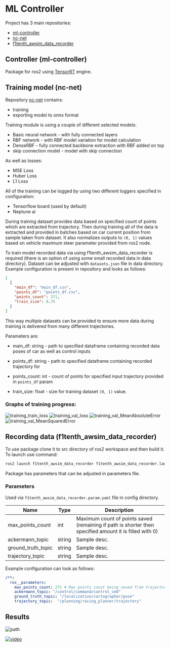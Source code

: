 # ML Controller

Project has 3 main repositories:

- [ml-controller](https://github.com/Gandhi444/ml_controller)
- [nc-net](https://github.com/SzymKwiatkowski/nc-net)
- [f1tenth_awsim_data_recorder](https://github.com/SzymKwiatkowski/f1tenth_awsim_data_recorder)

## Controller (ml-controller)

Package for ros2 using [TensorRT](https://developer.nvidia.com/tensorrt) engine.

## Training model (nc-net)

Repository [nc-net](https://github.com/SzymKwiatkowski/nc-net) contains:

- training
- exporting model to onnx format

Training module is using a couple of different selected models:

- Basic neural network - with fully connected layers
- RBF network - with RBF model variation for model calculation
- DenseRBF - fully connected backbone extraction with RBF added on top
- skip connection model - model with skip connection

As well as losses:

- MSE Loss
- Huber Loss
- L1 Loss

All of the training can be logged by using two different loggers specified in configuration:

- Tensorflow board (used by default)
- Neptune ai

During training dataset provides data based on specified count of points which are extracted from trajectory. Then during training all of the data is extracted and provided in batches based on car current position from sample taken from dataset.
It also normalizes outputs to `(0, 1)` values based on vehicle maximum steer parameter provided from ros2 node.

To train model recorded data via using f1tenth_awsim_data_recorder is required (there is an option of using some small recorded data in data directory).
Dataset can be adjusted with `datasets.json` file in data directory. Example configuration is present in repository and looks as follows:

```json
[
  {
    "main_df": "main_df.csv",
    "points_df": "points_df.csv",
    "points_count": 271,
    "train_size": 0.75
  }
]
```

This way multiple datasets can be provided to ensure more data during training is delivered from many different trajectories.

Parameters are:

- main_df: string - path to specified dataframe containing recorded data poses of car as well as control inputs

- points_df: string - path to specified dataframe containing recorded trajectory for

- points_count: int - count of points for specified input trajectory provided in `points_df` param

- train_size: float - size for training dataset `(0, 1)` value.



### Graphs of training progress:

![training_train_loss](./images/training_train_loss.png)
![training_val_loss](./images/training_val_loss.png)
![training_val_MeanAbsoluteError](./images/training_val_MeanAbsoluteError.png)
![training_val_MeanSquaredError](./images/training_val_MeanSquaredError.png)


## Recording data (f1tenth_awsim_data_recorder)

To use package clone it to src directory of ros2 workspace and then build it. To launch use command:

```bash
ros2 launch f1tenth_awsim_data_recorder f1tenth_awsim_data_recorder.launch.py
```

Package has parameters that can be adjusted in parameters file.

### Parameters

Used via `f1tenth_awsim_data_recorder.param.yaml` file in config directory.

| Name               | Type   | Description                                                                                            |
| ------------------ | ------ | ------------------------------------------------------------------------------------------------------ |
| max_points_count   | int    | Maximum count of points saved (remaining if path is shorter then specified amount it is filled with 0) |
| ackermann_topic    | string | Sample desc.                                                                                           |
| ground_truth_topic | string | Sample desc.                                                                                           |
| trajectory_topic   | string | Sample desc.                                                                                           |

Example configuration can look as follows:

```yaml
/**:
  ros__parameters:
    max_points_count: 271 # Max points count being saved from trajectory topic
    ackermann_topic: "/control/command/control_cmd"
    ground_truth_topic: "/localization/cartographer/pose"
    trajectory_topic:  "/planning/racing_planner/trajectory"
```

## Results

![path](./images/path.png)

[![video](https://img.youtube.com/vi/in6zMdxMCaY/0.jpg)](https://www.youtube.com/watch?v=in6zMdxMCaY)